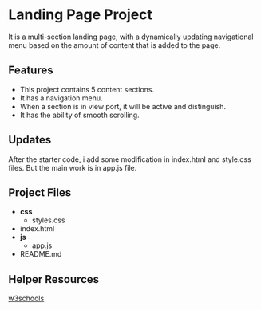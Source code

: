 # Landing Page Project

It is a multi-section landing page, with a dynamically updating navigational menu 
based on the amount of content that is added to the page.

## Features

- This project contains 5 content sections.
- It has a navigation menu.
- When a section is in view port, it will be active and distinguish.
- It has the ability of smooth scrolling.

## Updates

After the starter code, i add some modification in index.html and style.css files.
But the main work is in app.js file.

## Project Files

- **css**
  - styles.css    
- index.html
- **js**
  - app.js
- README.md

## Helper Resources

[w3schools](https://www.w3schools.com/)
